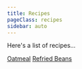 ```yaml
---
title: Recipes
pageClass: recipes
sidebar: auto
---
```


Here's a list of recipes...

<a href="oatmeal/">Oatmeal</a>
<a href="instant-pot-refried-beans/">Refried Beans</a>

<pre v-text="$site" />
